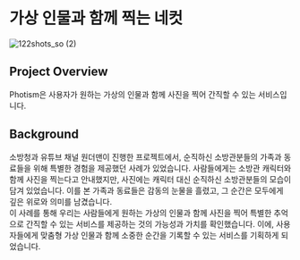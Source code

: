 # 가상 인물과 함께 찍는 네컷

![122shots_so (2)](https://github.com/user-attachments/assets/62278965-cf17-4240-bb64-9c77019c84de)
## Project Overview

Photism은 사용자가 원하는 가상의 인물과 함께 사진을 찍어 간직할 수 있는 서비스입니다.
<br/>
## Background

소방청과 유튜브 채널 원더맨이 진행한 프로젝트에서, 순직하신 소방관분들의 가족과 동료들을 위해 특별한 경험을 제공했던 사례가 있었습니다. 사람들에게는 소방관 캐릭터와 함께 사진을 찍는다고 안내했지만, 사진에는 캐릭터 대신 순직하신 소방관분들의 모습이 담겨 있었습니다. 이를 본 가족과 동료들은 감동의 눈물을 흘렸고, 그 순간은 모두에게 깊은 위로와 의미를 남겼습니다.
<br/>
이 사례를 통해 우리는 사람들에게 원하는 가상의 인물과 함께 사진을 찍어 특별한 추억으로 간직할 수 있는 서비스를 제공하는 것의 가능성과 가치를 확인했습니다. 이에, 사용자들에게 맞춤형 가상 인물과 함께 소중한 순간을 기록할 수 있는 서비스를 기획하게 되었습니다.
